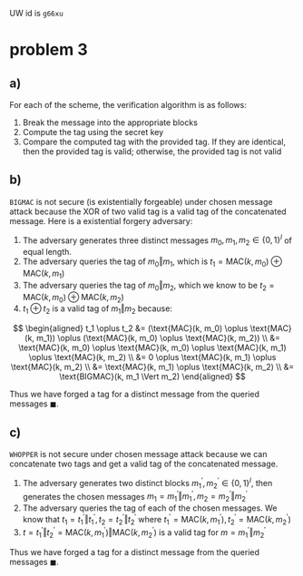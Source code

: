 UW id is `g66xu`

# problem 3

## a)
For each of the scheme, the verification algorithm is as follows:

1. Break the message into the appropriate blocks
2. Compute the tag using the secret key
3. Compare the computed tag with the provided tag. If they are identical, then the provided tag is valid; otherwise, the provided tag is not valid

## b)
`BIGMAC` is not secure (is existentially forgeable) under chosen message attack because the XOR of two valid tag is a valid tag of the concatenated message. Here is a existential forgery adversary:

1. The adversary generates three distinct messages $m_0, m_1, m_2 \in \{0, 1\}^l$ of equal length.
2. The adversary queries the tag of $m_0 \Vert m_1$, which is $t_1 = \text{MAC}(k, m_0) \oplus \text{MAC}(k, m_1)$
3. The adversary queries the tag of $m_0 \Vert m_2$, which we know to be $t_2 = \text{MAC}(k, m_0) \oplus \text{MAC}(k, m_2)$
4. $t_1 \oplus t_2$ is a valid tag of $m_1 \Vert m_2$ because:

$$
\begin{aligned}
t_1 \oplus t_2 &= (\text{MAC}(k, m_0) \oplus \text{MAC}(k, m_1))
\oplus (\text{MAC}(k, m_0) \oplus \text{MAC}(k, m_2)) \\
&= \text{MAC}(k, m_0) \oplus \text{MAC}(k, m_0)
\oplus \text{MAC}(k, m_1) \oplus \text{MAC}(k, m_2) \\
&= 0 \oplus \text{MAC}(k, m_1) \oplus \text{MAC}(k, m_2) \\
&= \text{MAC}(k, m_1) \oplus \text{MAC}(k, m_2) \\
&= \text{BIGMAC}(k, m_1 \Vert m_2)
\end{aligned}
$$

Thus we have forged a tag for a distinct message from the queried messages $\blacksquare$.

## c)
`WHOPPER` is not secure under chosen message attack because we can concatenate two tags and get a valid tag of the concatenated message.

1. The adversary generates two distinct blocks $m_1^\prime, m_2^\prime \in \{0, 1\}^l$, then generates the chosen messages $m_1 = m_1^\prime \Vert m_1^\prime, m_2 = m_2^\prime \Vert m_2^\prime$
2. The adversary queries the tag of each of the chosen messages. We know that $t_1 = t_1^\prime \Vert t_1^\prime, t_2 = t_2^\prime \Vert t_2^\prime$ where $t_1^\prime = \text{MAC}(k, m_1^\prime), t_2^\prime=\text{MAC}(k, m_2^\prime)$
3. $t = t_1^\prime \Vert t_2^\prime = \text{MAC}(k, m_1^\prime) \Vert \text{MAC}(k, m_2^\prime)$ is a valid tag for $m = m_1^\prime \Vert m_2^\prime$

Thus we have forged a tag for a distinct message from the queried messages $\blacksquare$.